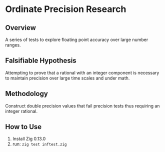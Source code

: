 # Ordinate Precision Research

## Overview

A series of tests to explore floating point accuracy over large number ranges.

## Falsifiable Hypothesis

Attempting to prove that a rational with an integer component is necessary to
maintain precision over large time scales and under math.

## Methodology

Construct double precision values that fail precision tests thus requiring an
integer rational.

## How to Use

1. Install Zig 0.13.0
2. run:
`zig test inftest.zig`
